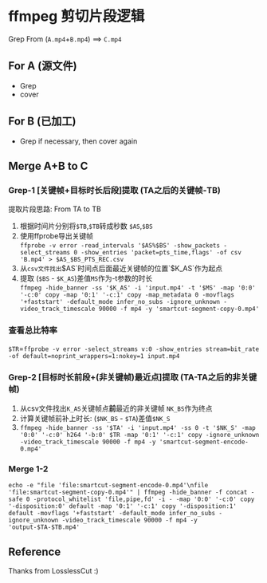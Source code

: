 # ffmpeg 剪切片段逻辑
Grep From (`A.mp4`+`B.mp4`) ==> `C.mp4`
## For A (源文件)
- Grep
- cover
## For B (已加工) 
- Grep if necessary, then cover again
## Merge A+B to C

### Grep-1 [关键帧+目标时长后段]提取 (TA之后的关键帧-TB)
提取片段思路: From TA to TB  
1. 根据时间片分别将`$TB`,`$TB`转成秒数 `$AS`,`$BS`
2. 使用ffprobe导出关键帧   
`ffprobe -v error -read_intervals '$AS%$BS' -show_packets -select_streams 0 -show_entries 'packet=pts_time,flags' -of csv 'B.mp4' > $AS_$BS_PTS_REC.csv`
3. 从`csv文件找出`$AS`时间点后面最近关键帧的位置`$K_AS`作为起点
4. 提取 (`$BS` - `$K_AS`)差值`MS`作为-t参数的时长  
`ffmpeg -hide_banner -ss '$K_AS' -i 'input.mp4' -t '$MS' -map '0:0' '-c:0' copy -map '0:1' '-c:1' copy -map_metadata 0 -movflags '+faststart' -default_mode infer_no_subs -ignore_unknown -video_track_timescale 90000 -f mp4 -y 'smartcut-segment-copy-0.mp4'`

### 查看总比特率
`$TR`=`ffprobe -v error -select_streams v:0 -show_entries stream=bit_rate -of default=noprint_wrappers=1:nokey=1 input.mp4`

### Grep-2 [目标时长前段+(非关键帧)最近点]提取 (TA-TA之后的非关键帧)
1. 从csv文件找出`K_AS`关键帧点**前**最近的非关键帧 `NK_BS`作为终点  
2. 计算关键帧前补上时长: (`$NK_BS` - `$TA`)差值`$NK_S`  
3. `ffmpeg -hide_banner -ss '$TA' -i 'input.mp4' -ss 0 -t '$NK_S' -map '0:0' '-c:0' h264 '-b:0' $TR -map '0:1' '-c:1' copy -ignore_unknown -video_track_timescale 90000 -f mp4 -y 'smartcut-segment-encode-0.mp4'`

### Merge 1-2
```
echo -e "file 'file:smartcut-segment-encode-0.mp4'\nfile 'file:smartcut-segment-copy-0.mp4'" | ffmpeg -hide_banner -f concat -safe 0 -protocol_whitelist 'file,pipe,fd' -i - -map '0:0' '-c:0' copy '-disposition:0' default -map '0:1' '-c:1' copy '-disposition:1' default -movflags '+faststart' -default_mode infer_no_subs -ignore_unknown -video_track_timescale 90000 -f mp4 -y 'output-$TA-$TB.mp4'
```

## Reference
Thanks from LosslessCut :)
